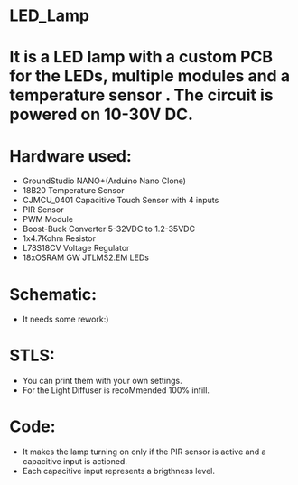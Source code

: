 # LED_Lamp
#
# It is a LED lamp with a custom PCB for the LEDs, multiple modules and a temperature sensor . The circuit is powered on 10-30V DC.
#
#  Hardware used:
* GroundStudio NANO+(Arduino Nano Clone)
* 18B20 Temperature Sensor
* CJMCU_0401 Capacitive Touch Sensor with 4 inputs
* PIR Sensor
* PWM Module
* Boost-Buck Converter 5-32VDC to 1.2-35VDC
* 1x4.7Kohm Resistor
* L78S18CV Voltage Regulator
* 18xOSRAM GW JTLMS2.EM LEDs
#
# Schematic:
* It needs some rework:)
#
# STLS:
* You can print them with your own settings.
* For the Light Diffuser is recoMmended 100% infill.
#
# Code:
* It makes the lamp turning on only if the PIR sensor is active and a capacitive input is actioned.
* Each capacitive input represents a brigthness level.
